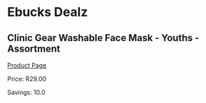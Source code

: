 
# Ebucks Dealz
## Clinic Gear Washable Face Mask - Youths - Assortment
[Product Page](https://www.ebucks.com/web/shop/productSelected.do?prodId=985828050&catId=1158500262)

Price: R29.00

Savings: 10.0


	